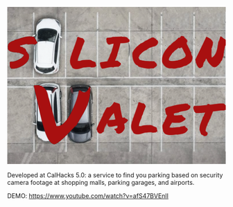 ![Silicon Valet](background.png)

Developed at CalHacks 5.0: a service to find you parking based on security camera footage at shopping malls, parking garages, and airports.

DEMO: https://www.youtube.com/watch?v=afS47BVEnlI
